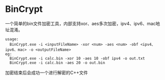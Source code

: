 # BinCrypt

一个简单的bin文件加密工具，内部支持xor、aes多次加密，ipv4、ipv6、mac地址混淆。

```
usage:
  BinCrypt.exe -i <inputFileName> -xor <num> -aes <num> -obf <ipv4、ipv6、mac> -o <outputFileName>
eg:
  BinCrypt.exe -i calc.bin -xor 10 -aes 10 -obf ipv4 -o out.txt
  BinCrypt.exe -i calc.bin -aes 20 -o out.bin
```
加密结束后会成功一个进行解密的C++文件
